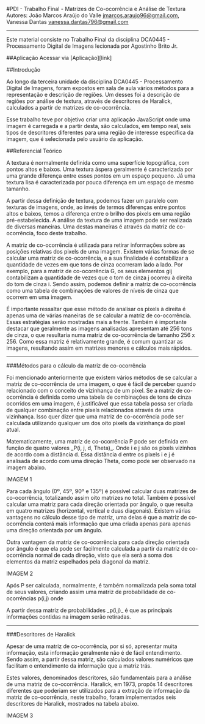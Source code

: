 #PDI - Trabalho Final - Matrizes de Co-ocorrência e Análise de Textura
Autores: João Marcos Araújo do Valle <jmarcos.araujo96@gmail.com>, Vanessa Dantas <vanessa.dantas796@gmail.com>

---
Este material consiste no Trabalho Final da disciplina DCA0445 - Processamento Digital de Imagens lecionada por Agostinho Brito Jr.

##Aplicação
Acessar via [Aplicação][link]

##Introdução
<p>Ao longo da terceira unidade da disciplina DCA0445 - Processamento Digital de Imagens, foram expostos em sala de aula vários métodos para a representação e descrição de regiões. Um desses foi a descrição de regiões por análise de textura, através de descritores de Haralick, calculados a partir de matrizes de co-ocorrência.</p>
<p>Esse trabalho teve por objetivo criar uma aplicação JavaScript onde uma imagem é carregada e a partir desta, são calculados, em tempo real, seis tipos de descritores diferentes para uma região de interesse específica da imagem, que é selecionada pelo usuário da aplicação.
</p>

##Referencial Teórico
<p>A textura é normalmente definida como uma superfície topográfica, com pontos altos e baixos. Uma textura áspera geralmente é caracterizada por uma grande diferença entre esses pontos em um espaço pequeno. Já uma textura lisa é caracterizada por pouca diferença em um espaço de mesmo tamanho.</p>
<p>A partir dessa definição de textura, podemos fazer um paralelo com texturas de imagens, onde, ao invés de termos diferenças entre pontos altos e baixos, temos a diferença entre o brilho dos pixels em uma região pré-estabelecida.
A análise da textura de uma imagem pode ser realizada de diversas maneiras. Uma destas maneiras é através da matriz de co-ocorrência, foco deste trabalho.</p> 
<p>A matriz de co-ocorrência é utilizada para retirar informações sobre as posições relativas dos pixels de uma imagem. Existem várias formas de se calcular uma matriz de co-ocorrência, e a sua finalidade é contabilizar a quantidade de vezes em que tons de cinza ocorreram lado a lado. Por exemplo, para a matriz de co-ocorrência G, os seus elementos gij contabilizam a quantidade de vezes que o tom de cinza j ocorreu à direita do tom de cinza i. Sendo assim, podemos definir a matriz de co-ocorrência como uma tabela de combinações de valores de níveis de cinza que ocorrem em uma imagem.</p>
<p>É importante ressaltar que esse método de analisar os pixels à direita é apenas uma de várias maneiras de se calcular a matriz de co-ocorrência. Essas estratégias serão mostradas mais a frente.
Também é importante destacar que geralmente as imagens analisadas apresentam até 256 tons de cinza, o que resultaria numa matriz de co-ocorrência de tamanho 256 x 256. Como essa matriz é relativamente grande, é comum quantizar as imagens, resultando assim em matrizes menores e cálculos mais rápidos.</p>

---

###Métodos para o cálculo da matriz de co-ocorrência
<p>Foi mencionado anteriormente que existem vários métodos de se calcular a matriz de co-ocorrência de uma imagem, o que é fácil de perceber quando relacionado com o conceito de vizinhança de um pixel. Se a matriz de co-ocorrência é definida como uma tabela de combinações de tons de cinza ocorridos em uma imagem, é justificável que essa tabela possa ser criada de qualquer combinação entre pixels relacionados através de uma vizinhança. Isso quer dizer que uma matriz de co-ocorrência pode ser calculada utilizando qualquer um dos oito pixels da vizinhança do pixel atual.</p>
<p>Matematicamente, uma matriz de co-ocorrência P pode ser definida em função de quatro valores _P(i, j, d, Theta)_. Onde i e j são os pixels vizinhos de acordo com a distância d. Essa distância d entre os pixels i e j é analisada de acordo com uma direção Theta, como pode ser observado na imagem abaixo.</p>
IMAGEM 1

<p>Para cada ângulo (0º, 45º, 90º e 135º) é possível calcular duas matrizes de co-ocorrência, totalizando assim oito matrizes no total. Também é possível calcular uma matriz para cada direção orientada por ângulo, o que resulta em quatro matrizes (horizontal, vertical e duas diagonais). Existem várias vantagens no cálculo desse tipo de matriz, uma delas é que a matriz de co-ocorrência conterá mais informação que uma criada apenas para apenas uma direção orientada por um ângulo. 
</p>
<p>Outra vantagem da matriz de co-ocorrência para cada direção orientada por ângulo é que ela pode ser facilmente calculada a partir da matriz de co-ocorrência normal de cada direção, visto que ela será a soma dos elementos da matriz espelhados pela diagonal da matriz.</p>
IMAGEM 2

<p>Após P ser calculada, normalmente, é também normalizada pela soma total de seus valores, criando assim uma matriz de probabilidade de co-ocorrências p(i,j) onde</p>
<p>A partir dessa matriz de probabilidades _p(i,j)_ é que as principais informações contidas na imagem serão retiradas.</p>

---

###Descritores de Haralick
<p>Apesar de uma matriz de co-ocorrência, por si só, apresentar muita informação, esta informação geralmente não é de fácil entendimento. Sendo assim, a partir dessa matriz, são calculados valores numéricos que facilitam o entendimento da informação que a matriz trás.</p>
<p>Estes valores, denominados descritores, são fundamentais para a análise de uma matriz de co-ocorrência. Haralick, em 1973, propôs 14 descritores diferentes que poderiam ser utilizados para a extração de informação da matriz de co-ocorrência, neste trabalho, foram implementados seis descritores de Haralick, mostrados na tabela abaixo.</p>
IMAGEM 3






